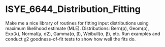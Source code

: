 # ISYE_6644_Distribution_Fitting
Make me a nice library of routines for fitting input distributions using maximum likelihood estimate (MLE). Distributions: Bern(p), Geom(p), Exp(λ), Normal(μ, σ2), Gamma(α, β), Weibull(α, β), etc. Run examples and conduct χ2 goodness-of-fit tests to show how well the fits do.
